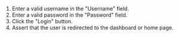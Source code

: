 1. Enter a valid username in the "Username" field.
2. Enter a valid password in the "Password" field.
3. Click the "Login" button.
4. Assert that the user is redirected to the dashboard or home page.
